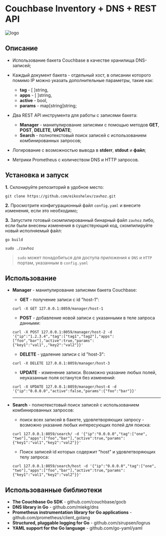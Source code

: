 # Couchbase Inventory + DNS + REST API
![logo](http://www.mke.ee/media/k2/items/cache/12f9f506f45b1b21464c8409fbc6d2a2_XL.jpg)
 
## Описание
* Использование бакета Couchbase в качестве хранилища DNS-записей;

* Каждый документ бакета - отдельный хост, в описании которого помимо IP можно указать дополнительные параметры, такие как:
  * **tag** - [ ]string,
  * **apps** - [ ]string,
  * **active** - bool,
  * **params** - map[string]string;
  
* Два REST API инструмента для работы с записями бакета:
  * **Manager** - манипулирование записями с помощью методов **GET**, **POST**, **DELETE**, **UPDATE**;
  * **Search** - полнотекстовый поиск записей с использованием комбинированных запросов;
  
* Логирование с возможностью вывода в **stderr**, **stdout** и **файл**;

* Метрики Prometheus с количеством DNS и HTTP запросов.

## Установка и запуск
**1.** Склонируйте репозиторий в удобное место:
```
git clone https://github.com/eikoshelev/zavhoz.git
```
**2.** Просмотрите конфигурационный файл `config.yaml` и внесите изменения, если это необходимо;

**3.** Запустите готовый скомпилированный бинарный файл `zavhoz` либо, если были внесены изменения в существующий код, скомпилируйте новый исполняемый файл:
```
go build 
```
```
sudo ./zavhoz
```
> `sudo` может понадобиться для доступа приложения к `DNS` и `HTTP` портам, указанным в `config.yaml`

## Использование
* **Manager** - манипулирование записями бакета Couchbase:

    * **GET** - получение записи с id "host-1":
    
    ```
    curl -X GET 127.0.0.1:8059/manager/host-1
    ```
    * **POST** - добавление новой записи с указанными в теле запроса данными:
    
    ```
    curl -X POST 127.0.0.1:8059/manager/host-2 -d '{"ip":"1.2.3.4","tag":["tag1","tag2"],"apps":["foo","bar"],"active":true,"params":{"key1":"val1",,"key2":"val2"}}'
    ```
    * **DELETE** - удаление записи с id "host-3":
    
    ```
    curl -X DELETE 127.0.0.1:8059/manager/host-3
    ```
    * **UPDATE** - изменение записи. Возможно указание любых полей, неуказанные поля останутся без изменений:
    
    ```
    curl -X UPDATE 127.0.0.1:8059/manager/host-4 -d '{"ip":"0.0.0.0","active":false,"params":{"foo":"bar"}}'
    ```
    ---
* **Search** - полнотекстовый поиск записей с использованием комбинированных запросов:

    * поиск всех записей в бакете, удовлетворяющих запросу - возможно указание любых интересующих полей для поиска:
    
    ```
    curl 127.0.0.1:8059/search/ -d '{"ip":"0.0.0.0","tag":["one", "two"],"apps":["foo","bar"],"active":true,"params":{"key1":"val1","key2":"val2"}}'
    ```
    * Поиск записей id которых содержит "host" и удовлетворяющих телу запроса:
    
    ```
    curl 127.0.0.1:8059/search/host -d '{"ip":"0.0.0.0","tag":["one", "two"],"apps":["foo","bar"],"active":true,"params":{"key1":"val1","key2":"val2"}}'
    ```
## Использованные библиотеки
* **The Couchbase Go SDK** - github.com/couchbase/gocb
* **DNS library in Go** - github.com/miekg/dns
* **Prometheus instrumentation library for Go applications** - github.com/prometheus/client_golang
* **Structured, pluggable logging for Go** - github.com/sirupsen/logrus
* **YAML support for the Go language** - github.com/go-yaml/yaml
